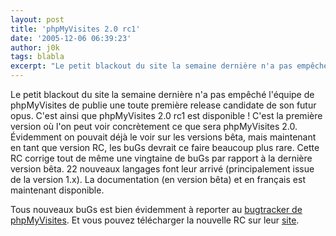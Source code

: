 ```yaml
---
layout: post
title: 'phpMyVisites 2.0 rc1'
date: '2005-12-06 06:39:23'
author: j0k
tags: blabla
excerpt: "Le petit blackout du site la semaine dernière n'a pas empêché l'équipe de phpMyVisites de publie une toute première release candidate de son futur opus. C'est ainsi que phpMyVisites 2.0 rc1 est disponible !     \nC'est la première version où l'on peut voir concrètement ce que sera phpMyVisites 2.0. Évidemment on pouvait déjà le voir sur les versions bêta, mais      …"
---
```


Le petit blackout du site la semaine dernière n'a pas empêché l'équipe de phpMyVisites de publie une toute première release candidate de son futur opus. C'est ainsi que phpMyVisites 2.0 rc1 est disponible !
C'est la première version où l'on peut voir concrètement ce que sera phpMyVisites 2.0. Évidemment on pouvait déjà le voir sur les versions bêta, mais maintenant en tant que version RC, les buGs devrait ce faire beaucoup plus rare.   Cette RC corrige tout de même une vingtaine de buGs par rapport à la dernière version bêta. 22 nouveaux langages font leur arrivé (principalement issue de la version 1.x). La documentation (en version bêta) et en français est maintenant disponible.

Tous nouveaux buGs est bien évidemment à reporter au [bugtracker de phpMyVisites](http://www.phpmyvisites.net/bugtracker/). Et vous pouvez télécharger la nouvelle RC sur leur [site](http://www.phpmyvisites.net).

